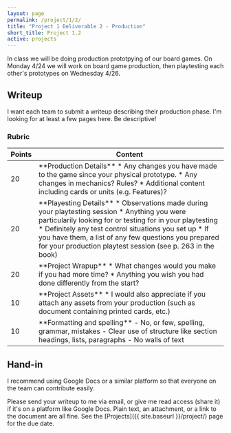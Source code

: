 ```yaml
---
layout: page
permalink: /project/1/2/
title: "Project 1 Deliverable 2 - Production"
short_title: Project 1.2
active: projects
---
```


In class we will be doing production prototpying of our board games.
On Monday 4/24 we will work on board game production, then playtesting each other's prototypes on Wednesday 4/26.

## Writeup

I want each team to submit a writeup describing their production phase.
I'm looking for at least a few pages here.
Be descriptive!


### Rubric

<table class="table table-striped table-bordered">
  <thead>
    <tr>
      <th>Points</th>
      <th>Content</th>
    </tr>
  </thead>
  <tbody>

<tr>
<td>20</td>
<td markdown="block">
**Production Details**
* Any changes you have made to the game since your physical prototype.
* Any changes in mechanics? Rules?
* Additional content including cards or units (e.g. Features)?
</td>
</tr>

<tr>
<td>20</td>
<td markdown="block">
**Playesting Details**
* Observations made during your playtesting session
* Anything you were particularily looking for or testing for in your playtesting
* Definitely any test control situations you set up
* If you have them, a list of any few questions you prepared for your production playtest session (see p. 263 in the book)
</td>
</tr>

<tr>
<td>20</td>
<td markdown="block">
**Project Wrapup**
* What changes would you make if you had more time?
* Anything you wish you had done differently from the start?
</td>
</tr>

<tr>
<td>10</td>
<td markdown="block">
**Project Assets**
* I would also appreciate if you attach any assets from your production (such as document containing printed cards, etc.)
</td>
</tr>

<tr>
<td>10</td>
<td markdown="block">
**Formatting and spelling**
- No, or few, spelling, grammar, mistakes
- Clear use of structure like section headings, lists, paragraphs
- No walls of text
</td>
</tr>

</tbody>
</table>



## Hand-in

I recommend using Google Docs or a similar platform so that everyone on the team can contribute easily.

Please send your writeup to me via email, or give me read access (share it) if it's on a platform like Google Docs.
Plain text, an attachment, or a link to the document are all fine.
See the [Projects]({{ site.baseurl }}/project/) page for the due date.
